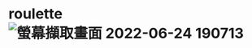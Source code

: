 # roulette![螢幕擷取畫面 2022-06-24 190713](https://user-images.githubusercontent.com/79260866/175522852-8bbad6d8-349e-4e21-ba1e-a4a631e58991.jpg)
